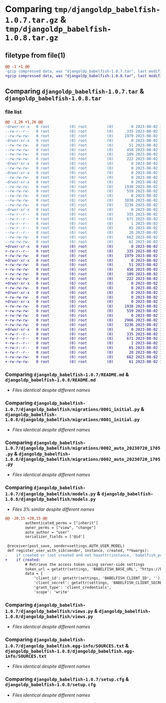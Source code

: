 # Comparing `tmp/djangoldp_babelfish-1.0.7.tar.gz` & `tmp/djangoldp_babelfish-1.0.8.tar.gz`

## filetype from file(1)

```diff
@@ -1 +1 @@
-gzip compressed data, was "djangoldp_babelfish-1.0.7.tar", last modified: Wed Aug  2 10:26:38 2023, max compression
+gzip compressed data, was "djangoldp_babelfish-1.0.8.tar", last modified: Wed Aug  2 10:30:20 2023, max compression
```

## Comparing `djangoldp_babelfish-1.0.7.tar` & `djangoldp_babelfish-1.0.8.tar`

### file list

```diff
@@ -1,26 +1,26 @@
-drwxr-xr-x   0 root         (0) root         (0)        0 2023-08-02 10:26:38.144466 djangoldp_babelfish-1.0.7/
--rw-r--r--   0 root         (0) root         (0)      335 2023-08-02 10:26:38.144466 djangoldp_babelfish-1.0.7/PKG-INFO
--rw-rw-rw-   0 root         (0) root         (0)     1979 2023-08-02 10:26:19.000000 djangoldp_babelfish-1.0.7/README.md
-drwxr-xr-x   0 root         (0) root         (0)        0 2023-08-02 10:26:38.144466 djangoldp_babelfish-1.0.7/djangoldp_babelfish/
--rw-rw-rw-   0 root         (0) root         (0)       51 2023-08-02 10:26:35.000000 djangoldp_babelfish-1.0.7/djangoldp_babelfish/__init__.py
--rw-rw-rw-   0 root         (0) root         (0)      458 2023-08-02 10:26:19.000000 djangoldp_babelfish-1.0.7/djangoldp_babelfish/admin.py
--rw-rw-rw-   0 root         (0) root         (0)      109 2023-08-02 10:26:19.000000 djangoldp_babelfish-1.0.7/djangoldp_babelfish/apps.py
--rw-rw-rw-   0 root         (0) root         (0)      222 2023-08-02 10:26:19.000000 djangoldp_babelfish-1.0.7/djangoldp_babelfish/djangoldp_urls.py
-drwxr-xr-x   0 root         (0) root         (0)        0 2023-08-02 10:26:38.144466 djangoldp_babelfish-1.0.7/djangoldp_babelfish/management/
--rw-rw-rw-   0 root         (0) root         (0)        0 2023-08-02 10:26:19.000000 djangoldp_babelfish-1.0.7/djangoldp_babelfish/management/__init__.py
-drwxr-xr-x   0 root         (0) root         (0)        0 2023-08-02 10:26:38.144466 djangoldp_babelfish-1.0.7/djangoldp_babelfish/management/commands/
--rw-rw-rw-   0 root         (0) root         (0)        0 2023-08-02 10:26:19.000000 djangoldp_babelfish-1.0.7/djangoldp_babelfish/management/commands/__init__.py
-drwxr-xr-x   0 root         (0) root         (0)        0 2023-08-02 10:26:38.144466 djangoldp_babelfish-1.0.7/djangoldp_babelfish/migrations/
--rw-rw-rw-   0 root         (0) root         (0)     1938 2023-08-02 10:26:19.000000 djangoldp_babelfish-1.0.7/djangoldp_babelfish/migrations/0001_initial.py
--rw-rw-rw-   0 root         (0) root         (0)      559 2023-08-02 10:26:19.000000 djangoldp_babelfish-1.0.7/djangoldp_babelfish/migrations/0002_auto_20230720_1705.py
--rw-rw-rw-   0 root         (0) root         (0)        0 2023-08-02 10:26:19.000000 djangoldp_babelfish-1.0.7/djangoldp_babelfish/migrations/__init__.py
--rw-rw-rw-   0 root         (0) root         (0)     3030 2023-08-02 10:26:19.000000 djangoldp_babelfish-1.0.7/djangoldp_babelfish/models.py
--rw-rw-rw-   0 root         (0) root         (0)     3236 2023-08-02 10:26:19.000000 djangoldp_babelfish-1.0.7/djangoldp_babelfish/views.py
-drwxr-xr-x   0 root         (0) root         (0)        0 2023-08-02 10:26:38.144466 djangoldp_babelfish-1.0.7/djangoldp_babelfish.egg-info/
--rw-r--r--   0 root         (0) root         (0)      335 2023-08-02 10:26:38.000000 djangoldp_babelfish-1.0.7/djangoldp_babelfish.egg-info/PKG-INFO
--rw-r--r--   0 root         (0) root         (0)      671 2023-08-02 10:26:38.000000 djangoldp_babelfish-1.0.7/djangoldp_babelfish.egg-info/SOURCES.txt
--rw-r--r--   0 root         (0) root         (0)        1 2023-08-02 10:26:38.000000 djangoldp_babelfish-1.0.7/djangoldp_babelfish.egg-info/dependency_links.txt
--rw-r--r--   0 root         (0) root         (0)       65 2023-08-02 10:26:38.000000 djangoldp_babelfish-1.0.7/djangoldp_babelfish.egg-info/requires.txt
--rw-r--r--   0 root         (0) root         (0)       20 2023-08-02 10:26:38.000000 djangoldp_babelfish-1.0.7/djangoldp_babelfish.egg-info/top_level.txt
--rw-rw-rw-   0 root         (0) root         (0)      662 2023-08-02 10:26:38.144466 djangoldp_babelfish-1.0.7/setup.cfg
--rw-rw-rw-   0 root         (0) root         (0)       61 2023-08-02 10:26:19.000000 djangoldp_babelfish-1.0.7/setup.py
+drwxr-xr-x   0 root         (0) root         (0)        0 2023-08-02 10:30:20.985194 djangoldp_babelfish-1.0.8/
+-rw-r--r--   0 root         (0) root         (0)      335 2023-08-02 10:30:20.985194 djangoldp_babelfish-1.0.8/PKG-INFO
+-rw-rw-rw-   0 root         (0) root         (0)     1979 2023-08-02 10:30:01.000000 djangoldp_babelfish-1.0.8/README.md
+drwxr-xr-x   0 root         (0) root         (0)        0 2023-08-02 10:30:20.981193 djangoldp_babelfish-1.0.8/djangoldp_babelfish/
+-rw-rw-rw-   0 root         (0) root         (0)       51 2023-08-02 10:30:18.000000 djangoldp_babelfish-1.0.8/djangoldp_babelfish/__init__.py
+-rw-rw-rw-   0 root         (0) root         (0)      458 2023-08-02 10:30:01.000000 djangoldp_babelfish-1.0.8/djangoldp_babelfish/admin.py
+-rw-rw-rw-   0 root         (0) root         (0)      109 2023-08-02 10:30:01.000000 djangoldp_babelfish-1.0.8/djangoldp_babelfish/apps.py
+-rw-rw-rw-   0 root         (0) root         (0)      222 2023-08-02 10:30:01.000000 djangoldp_babelfish-1.0.8/djangoldp_babelfish/djangoldp_urls.py
+drwxr-xr-x   0 root         (0) root         (0)        0 2023-08-02 10:30:20.981193 djangoldp_babelfish-1.0.8/djangoldp_babelfish/management/
+-rw-rw-rw-   0 root         (0) root         (0)        0 2023-08-02 10:30:01.000000 djangoldp_babelfish-1.0.8/djangoldp_babelfish/management/__init__.py
+drwxr-xr-x   0 root         (0) root         (0)        0 2023-08-02 10:30:20.981193 djangoldp_babelfish-1.0.8/djangoldp_babelfish/management/commands/
+-rw-rw-rw-   0 root         (0) root         (0)        0 2023-08-02 10:30:01.000000 djangoldp_babelfish-1.0.8/djangoldp_babelfish/management/commands/__init__.py
+drwxr-xr-x   0 root         (0) root         (0)        0 2023-08-02 10:30:20.981193 djangoldp_babelfish-1.0.8/djangoldp_babelfish/migrations/
+-rw-rw-rw-   0 root         (0) root         (0)     1938 2023-08-02 10:30:01.000000 djangoldp_babelfish-1.0.8/djangoldp_babelfish/migrations/0001_initial.py
+-rw-rw-rw-   0 root         (0) root         (0)      559 2023-08-02 10:30:01.000000 djangoldp_babelfish-1.0.8/djangoldp_babelfish/migrations/0002_auto_20230720_1705.py
+-rw-rw-rw-   0 root         (0) root         (0)        0 2023-08-02 10:30:01.000000 djangoldp_babelfish-1.0.8/djangoldp_babelfish/migrations/__init__.py
+-rw-rw-rw-   0 root         (0) root         (0)     2966 2023-08-02 10:30:01.000000 djangoldp_babelfish-1.0.8/djangoldp_babelfish/models.py
+-rw-rw-rw-   0 root         (0) root         (0)     3236 2023-08-02 10:30:01.000000 djangoldp_babelfish-1.0.8/djangoldp_babelfish/views.py
+drwxr-xr-x   0 root         (0) root         (0)        0 2023-08-02 10:30:20.981193 djangoldp_babelfish-1.0.8/djangoldp_babelfish.egg-info/
+-rw-r--r--   0 root         (0) root         (0)      335 2023-08-02 10:30:20.000000 djangoldp_babelfish-1.0.8/djangoldp_babelfish.egg-info/PKG-INFO
+-rw-r--r--   0 root         (0) root         (0)      671 2023-08-02 10:30:20.000000 djangoldp_babelfish-1.0.8/djangoldp_babelfish.egg-info/SOURCES.txt
+-rw-r--r--   0 root         (0) root         (0)        1 2023-08-02 10:30:20.000000 djangoldp_babelfish-1.0.8/djangoldp_babelfish.egg-info/dependency_links.txt
+-rw-r--r--   0 root         (0) root         (0)       65 2023-08-02 10:30:20.000000 djangoldp_babelfish-1.0.8/djangoldp_babelfish.egg-info/requires.txt
+-rw-r--r--   0 root         (0) root         (0)       20 2023-08-02 10:30:20.000000 djangoldp_babelfish-1.0.8/djangoldp_babelfish.egg-info/top_level.txt
+-rw-rw-rw-   0 root         (0) root         (0)      662 2023-08-02 10:30:20.985194 djangoldp_babelfish-1.0.8/setup.cfg
+-rw-rw-rw-   0 root         (0) root         (0)       61 2023-08-02 10:30:01.000000 djangoldp_babelfish-1.0.8/setup.py
```

### Comparing `djangoldp_babelfish-1.0.7/README.md` & `djangoldp_babelfish-1.0.8/README.md`

 * *Files identical despite different names*

### Comparing `djangoldp_babelfish-1.0.7/djangoldp_babelfish/migrations/0001_initial.py` & `djangoldp_babelfish-1.0.8/djangoldp_babelfish/migrations/0001_initial.py`

 * *Files identical despite different names*

### Comparing `djangoldp_babelfish-1.0.7/djangoldp_babelfish/migrations/0002_auto_20230720_1705.py` & `djangoldp_babelfish-1.0.8/djangoldp_babelfish/migrations/0002_auto_20230720_1705.py`

 * *Files identical despite different names*

### Comparing `djangoldp_babelfish-1.0.7/djangoldp_babelfish/models.py` & `djangoldp_babelfish-1.0.8/djangoldp_babelfish/models.py`

 * *Files 3% similar despite different names*

```diff
@@ -20,15 +20,15 @@
         authenticated_perms = ["inherit"]
         owner_perms = ["view", "change"]
         auto_author = "user"
         serializer_fields = ['@id']
 
 @receiver(post_save, sender=settings.AUTH_USER_MODEL)
 def register_user_with_sib(sender, instance, created, **kwargs):
-    if created or (not created and not hasattr(instance, 'babelfish_profile')):
+    if created:
         # Retrieve the access token using server-side settings
         token_url = getattr(settings, 'BABELFISH_BASE_URL', "https://babelfish.data-container.net") + '/oauth/token'  # Replace with the actual token API endpoint URL
         data = {
             'client_id': getattr(settings, 'BABELFISH_CLIENT_ID', ''),
             'client_secret': getattr(settings, 'BABELFISH_CLIENT_SECRET', '') ,
             'grant_type': 'client_credentials',
             'scope': 'write'
```

### Comparing `djangoldp_babelfish-1.0.7/djangoldp_babelfish/views.py` & `djangoldp_babelfish-1.0.8/djangoldp_babelfish/views.py`

 * *Files identical despite different names*

### Comparing `djangoldp_babelfish-1.0.7/djangoldp_babelfish.egg-info/SOURCES.txt` & `djangoldp_babelfish-1.0.8/djangoldp_babelfish.egg-info/SOURCES.txt`

 * *Files identical despite different names*

### Comparing `djangoldp_babelfish-1.0.7/setup.cfg` & `djangoldp_babelfish-1.0.8/setup.cfg`

 * *Files identical despite different names*

